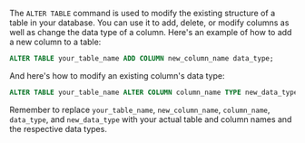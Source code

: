 The `ALTER TABLE` command is used to modify the existing structure of a table in your database. You can use it to add, delete, or modify columns as well as change the data type of a column. Here's an example of how to add a new column to a table:

```sql
ALTER TABLE your_table_name ADD COLUMN new_column_name data_type;
```

And here's how to modify an existing column's data type:

```sql
ALTER TABLE your_table_name ALTER COLUMN column_name TYPE new_data_type;
```

Remember to replace `your_table_name`, `new_column_name`, `column_name`, `data_type`, and `new_data_type` with your actual table and column names and the respective data types.
